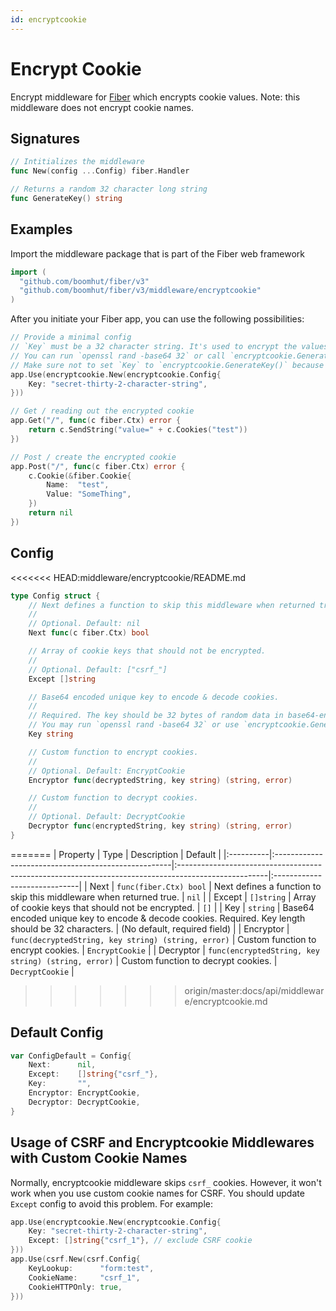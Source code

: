 ```yaml
---
id: encryptcookie
---
```


# Encrypt Cookie

Encrypt middleware for [Fiber](https://github.com/gofiber/fiber) which encrypts cookie values. Note: this middleware does not encrypt cookie names.

## Signatures

```go
// Intitializes the middleware
func New(config ...Config) fiber.Handler

// Returns a random 32 character long string
func GenerateKey() string
```

## Examples

Import the middleware package that is part of the Fiber web framework

```go
import (
  "github.com/boomhut/fiber/v3"
  "github.com/boomhut/fiber/v3/middleware/encryptcookie"
)
```

After you initiate your Fiber app, you can use the following possibilities:

```go
// Provide a minimal config
// `Key` must be a 32 character string. It's used to encrypt the values, so make sure it is random and keep it secret.
// You can run `openssl rand -base64 32` or call `encryptcookie.GenerateKey()` to create a random key for you.
// Make sure not to set `Key` to `encryptcookie.GenerateKey()` because that will create a new key every run.
app.Use(encryptcookie.New(encryptcookie.Config{
    Key: "secret-thirty-2-character-string",
}))

// Get / reading out the encrypted cookie
app.Get("/", func(c fiber.Ctx) error {
    return c.SendString("value=" + c.Cookies("test"))
})

// Post / create the encrypted cookie
app.Post("/", func(c fiber.Ctx) error {
    c.Cookie(&fiber.Cookie{
        Name:  "test",
        Value: "SomeThing",
    })
    return nil
})
```

## Config

<<<<<<< HEAD:middleware/encryptcookie/README.md
```go
type Config struct {
	// Next defines a function to skip this middleware when returned true.
	//
	// Optional. Default: nil
	Next func(c fiber.Ctx) bool

	// Array of cookie keys that should not be encrypted.
	//
	// Optional. Default: ["csrf_"]
	Except []string

	// Base64 encoded unique key to encode & decode cookies.
	//
	// Required. The key should be 32 bytes of random data in base64-encoded form.
	// You may run `openssl rand -base64 32` or use `encryptcookie.GenerateKey()` to generate a new key.
	Key string

	// Custom function to encrypt cookies.
	//
	// Optional. Default: EncryptCookie
	Encryptor func(decryptedString, key string) (string, error)

	// Custom function to decrypt cookies.
	//
	// Optional. Default: DecryptCookie
	Decryptor func(encryptedString, key string) (string, error)
}
```
=======
| Property  | Type                                                | Description                                                                                         | Default                      |
|:----------|:----------------------------------------------------|:----------------------------------------------------------------------------------------------------|:-----------------------------|
| Next      | `func(fiber.Ctx) bool`                             | Next defines a function to skip this middleware when returned true.                                 | `nil`                        |
| Except    | `[]string`                                          | Array of cookie keys that should not be encrypted.                                                  | `[]`                         |
| Key       | `string`                                            | Base64 encoded unique key to encode & decode cookies. Required. Key length should be 32 characters. | (No default, required field) |
| Encryptor | `func(decryptedString, key string) (string, error)` | Custom function to encrypt cookies.                                                                 | `EncryptCookie`              |
| Decryptor | `func(encryptedString, key string) (string, error)` | Custom function to decrypt cookies.                                                                 | `DecryptCookie`              |
>>>>>>> origin/master:docs/api/middleware/encryptcookie.md

## Default Config

```go
var ConfigDefault = Config{
	Next:      nil,
	Except:    []string{"csrf_"},
	Key:       "",
	Encryptor: EncryptCookie,
	Decryptor: DecryptCookie,
}
```

## Usage of CSRF and Encryptcookie Middlewares with Custom Cookie Names
Normally, encryptcookie middleware skips `csrf_` cookies. However, it won't work when you use custom cookie names for CSRF. You should update `Except` config to avoid this problem. For example:

```go
app.Use(encryptcookie.New(encryptcookie.Config{
	Key: "secret-thirty-2-character-string",
	Except: []string{"csrf_1"}, // exclude CSRF cookie
}))
app.Use(csrf.New(csrf.Config{
	KeyLookup:      "form:test",
	CookieName:     "csrf_1", 
	CookieHTTPOnly: true,
}))
```
